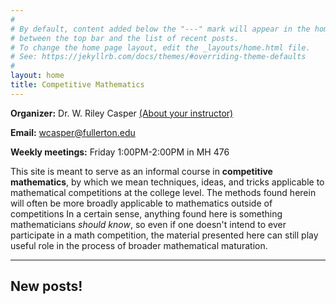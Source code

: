 ```yaml
---
#
# By default, content added below the "---" mark will appear in the home page
# between the top bar and the list of recent posts.
# To change the home page layout, edit the _layouts/home.html file.
# See: https://jekyllrb.com/docs/themes/#overriding-theme-defaults
#
layout: home
title: Competitive Mathematics
---
```


**Organizer:** Dr. W. Riley Casper [(About your instructor)](instructor)

**Email:** wcasper@fullerton.edu

**Weekly meetings:** Friday 1:00PM-2:00PM in MH 476

This site is meant to serve as an informal course in **competitive mathematics**, by which we mean techniques, ideas, and tricks applicable to mathematical competitions at the college level.
The methods found herein will often be more broadly applicable to mathematics outside of competitions 
In a certain sense, anything found here is something mathematicians *should know*, so even if one doesn't intend to ever participate in a math competition, the material presented here can still play useful role in the process of broader mathematical maturation.


***

## New posts!

